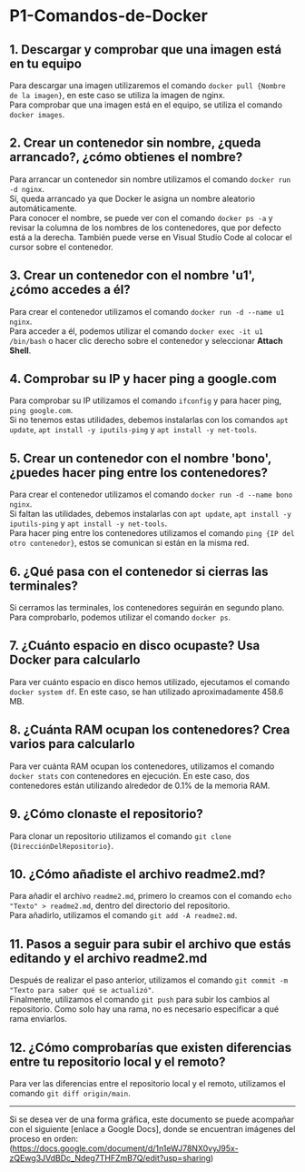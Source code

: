 # P1-Comandos-de-Docker

## 1. Descargar y comprobar que una imagen está en tu equipo
Para descargar una imagen utilizaremos el comando `docker pull {Nombre de la imagen}`, en este caso se utiliza la imagen de nginx.  
Para comprobar que una imagen está en el equipo, se utiliza el comando `docker images`.

## 2. Crear un contenedor sin nombre, ¿queda arrancado?, ¿cómo obtienes el nombre?
Para arrancar un contenedor sin nombre utilizamos el comando `docker run -d nginx`.  
Sí, queda arrancado ya que Docker le asigna un nombre aleatorio automáticamente.  
Para conocer el nombre, se puede ver con el comando `docker ps -a` y revisar la columna de los nombres de los contenedores, que por defecto está a la derecha. También puede verse en Visual Studio Code al colocar el cursor sobre el contenedor.

## 3. Crear un contenedor con el nombre 'u1', ¿cómo accedes a él?
Para crear el contenedor utilizamos el comando `docker run -d --name u1 nginx`.  
Para acceder a él, podemos utilizar el comando `docker exec -it u1 /bin/bash` o hacer clic derecho sobre el contenedor y seleccionar **Attach Shell**.

## 4. Comprobar su IP y hacer ping a google.com
Para comprobar su IP utilizamos el comando `ifconfig` y para hacer ping, `ping google.com`.  
Si no tenemos estas utilidades, debemos instalarlas con los comandos `apt update`, `apt install -y iputils-ping` y `apt install -y net-tools`.

## 5. Crear un contenedor con el nombre 'bono', ¿puedes hacer ping entre los contenedores?
Para crear el contenedor utilizamos el comando `docker run -d --name bono nginx`.  
Si faltan las utilidades, debemos instalarlas con `apt update`, `apt install -y iputils-ping` y `apt install -y net-tools`.  
Para hacer ping entre los contenedores utilizamos el comando `ping {IP del otro contenedor}`, estos se comunican si están en la misma red.

## 6. ¿Qué pasa con el contenedor si cierras las terminales?
Si cerramos las terminales, los contenedores seguirán en segundo plano. Para comprobarlo, podemos utilizar el comando `docker ps`.

## 7. ¿Cuánto espacio en disco ocupaste? Usa Docker para calcularlo
Para ver cuánto espacio en disco hemos utilizado, ejecutamos el comando `docker system df`. En este caso, se han utilizado aproximadamente 458.6 MB.

## 8. ¿Cuánta RAM ocupan los contenedores? Crea varios para calcularlo
Para ver cuánta RAM ocupan los contenedores, utilizamos el comando `docker stats` con contenedores en ejecución. En este caso, dos contenedores están utilizando alrededor de 0.1% de la memoria RAM.

## 9. ¿Cómo clonaste el repositorio?
Para clonar un repositorio utilizamos el comando `git clone {DirecciónDelRepositorio}`.

## 10. ¿Cómo añadiste el archivo readme2.md?
Para añadir el archivo `readme2.md`, primero lo creamos con el comando `echo "Texto" > readme2.md`, dentro del directorio del repositorio.  
Para añadirlo, utilizamos el comando `git add -A readme2.md`.

## 11. Pasos a seguir para subir el archivo que estás editando y el archivo readme2.md
Después de realizar el paso anterior, utilizamos el comando `git commit -m "Texto para saber qué se actualizó"`.  
Finalmente, utilizamos el comando `git push` para subir los cambios al repositorio. Como solo hay una rama, no es necesario especificar a qué rama enviarlos.

## 12. ¿Cómo comprobarías que existen diferencias entre tu repositorio local y el remoto?
Para ver las diferencias entre el repositorio local y el remoto, utilizamos el comando `git diff origin/main`.

---

Si se desea ver de una forma gráfica, este documento se puede acompañar con el siguiente [enlace a Google Docs], donde se encuentran imágenes del proceso en orden:  
(https://docs.google.com/document/d/1n1eWJ78NX0vyJ95x-zQEwg3JVdBDc_Ndeg7THFZmB7Q/edit?usp=sharing)
